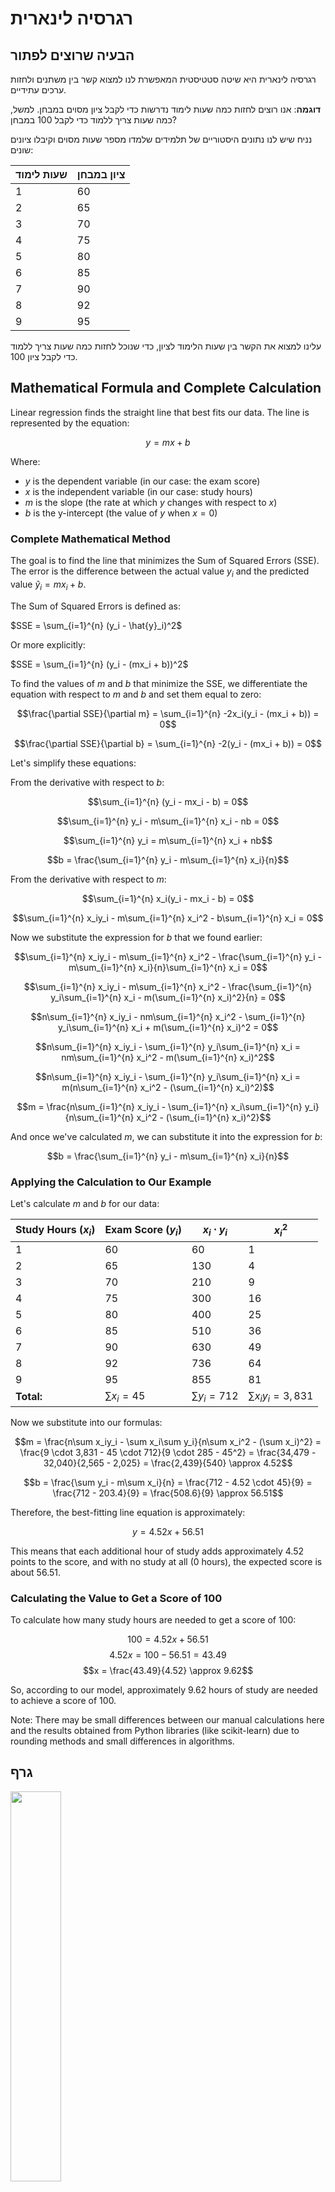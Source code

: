# רגרסיה לינארית

## הבעיה שרוצים לפתור

רגרסיה לינארית היא שיטה סטטיסטית המאפשרת לנו למצוא קשר בין משתנים ולחזות ערכים עתידיים. 

**דוגמה**: אנו רוצים לחזות כמה שעות לימוד נדרשות כדי לקבל ציון מסוים במבחן. למשל, כמה שעות צריך ללמוד כדי לקבל 100 במבחן?

נניח שיש לנו נתונים היסטוריים של תלמידים שלמדו מספר שעות מסוים וקיבלו ציונים שונים:

| שעות לימוד | ציון במבחן |
|------------|------------|
| 1          | 60         |
| 2          | 65         |
| 3          | 70         |
| 4          | 75         |
| 5          | 80         |
| 6          | 85         |
| 7          | 90         |
| 8          | 92         |
| 9          | 95         |

עלינו למצוא את הקשר בין שעות הלימוד לציון, כדי שנוכל לחזות כמה שעות צריך ללמוד כדי לקבל ציון 100.

## Mathematical Formula and Complete Calculation

Linear regression finds the straight line that best fits our data. The line is represented by the equation:

$$y = mx + b$$

Where:
- $y$ is the dependent variable (in our case: the exam score)
- $x$ is the independent variable (in our case: study hours)
- $m$ is the slope (the rate at which $y$ changes with respect to $x$)
- $b$ is the y-intercept (the value of $y$ when $x = 0$)

### Complete Mathematical Method

The goal is to find the line that minimizes the Sum of Squared Errors (SSE). The error is the difference between the actual value $y_i$ and the predicted value $\hat{y}_i = mx_i + b$.

The Sum of Squared Errors is defined as:

$SSE = \sum_{i=1}^{n} (y_i - \hat{y}_i)^2$

Or more explicitly:

$SSE = \sum_{i=1}^{n} (y_i - (mx_i + b))^2$

To find the values of $m$ and $b$ that minimize the SSE, we differentiate the equation with respect to $m$ and $b$ and set them equal to zero:

$$\frac{\partial SSE}{\partial m} = \sum_{i=1}^{n} -2x_i(y_i - (mx_i + b)) = 0$$

$$\frac{\partial SSE}{\partial b} = \sum_{i=1}^{n} -2(y_i - (mx_i + b)) = 0$$

Let's simplify these equations:

From the derivative with respect to $b$:

$$\sum_{i=1}^{n} (y_i - mx_i - b) = 0$$

$$\sum_{i=1}^{n} y_i - m\sum_{i=1}^{n} x_i - nb = 0$$

$$\sum_{i=1}^{n} y_i = m\sum_{i=1}^{n} x_i + nb$$

$$b = \frac{\sum_{i=1}^{n} y_i - m\sum_{i=1}^{n} x_i}{n}$$

From the derivative with respect to $m$:

$$\sum_{i=1}^{n} x_i(y_i - mx_i - b) = 0$$

$$\sum_{i=1}^{n} x_iy_i - m\sum_{i=1}^{n} x_i^2 - b\sum_{i=1}^{n} x_i = 0$$

Now we substitute the expression for $b$ that we found earlier:

$$\sum_{i=1}^{n} x_iy_i - m\sum_{i=1}^{n} x_i^2 - \frac{\sum_{i=1}^{n} y_i - m\sum_{i=1}^{n} x_i}{n}\sum_{i=1}^{n} x_i = 0$$

$$\sum_{i=1}^{n} x_iy_i - m\sum_{i=1}^{n} x_i^2 - \frac{\sum_{i=1}^{n} y_i\sum_{i=1}^{n} x_i - m(\sum_{i=1}^{n} x_i)^2}{n} = 0$$

$$n\sum_{i=1}^{n} x_iy_i - nm\sum_{i=1}^{n} x_i^2 - \sum_{i=1}^{n} y_i\sum_{i=1}^{n} x_i + m(\sum_{i=1}^{n} x_i)^2 = 0$$

$$n\sum_{i=1}^{n} x_iy_i - \sum_{i=1}^{n} y_i\sum_{i=1}^{n} x_i = nm\sum_{i=1}^{n} x_i^2 - m(\sum_{i=1}^{n} x_i)^2$$

$$n\sum_{i=1}^{n} x_iy_i - \sum_{i=1}^{n} y_i\sum_{i=1}^{n} x_i = m(n\sum_{i=1}^{n} x_i^2 - (\sum_{i=1}^{n} x_i)^2)$$

$$m = \frac{n\sum_{i=1}^{n} x_iy_i - \sum_{i=1}^{n} x_i\sum_{i=1}^{n} y_i}{n\sum_{i=1}^{n} x_i^2 - (\sum_{i=1}^{n} x_i)^2}$$

And once we've calculated $m$, we can substitute it into the expression for $b$:

$$b = \frac{\sum_{i=1}^{n} y_i - m\sum_{i=1}^{n} x_i}{n}$$

### Applying the Calculation to Our Example

Let's calculate $m$ and $b$ for our data:

| Study Hours ($x_i$) | Exam Score ($y_i$) | $x_i \cdot y_i$ | $x_i^2$ |
|---------------------|-------------------|----------------|----------|
| 1                   | 60                | 60             | 1        |
| 2                   | 65                | 130            | 4        |
| 3                   | 70                | 210            | 9        |
| 4                   | 75                | 300            | 16       |
| 5                   | 80                | 400            | 25       |
| 6                   | 85                | 510            | 36       |
| 7                   | 90                | 630            | 49       |
| 8                   | 92                | 736            | 64       |
| 9                   | 95                | 855            | 81       |
| **Total:** | $\sum x_i = 45$ | $\sum y_i = 712$ | $\sum x_i y_i = 3,831$ | $\sum x_i^2 = 285$ |

Now we substitute into our formulas:

$$m = \frac{n\sum x_iy_i - \sum x_i\sum y_i}{n\sum x_i^2 - (\sum x_i)^2} = \frac{9 \cdot 3,831 - 45 \cdot 712}{9 \cdot 285 - 45^2} = \frac{34,479 - 32,040}{2,565 - 2,025} = \frac{2,439}{540} \approx 4.52$$

$$b = \frac{\sum y_i - m\sum x_i}{n} = \frac{712 - 4.52 \cdot 45}{9} = \frac{712 - 203.4}{9} = \frac{508.6}{9} \approx 56.51$$

Therefore, the best-fitting line equation is approximately:

$$y = 4.52x + 56.51$$

This means that each additional hour of study adds approximately 4.52 points to the score, and with no study at all (0 hours), the expected score is about 56.51.

### Calculating the Value to Get a Score of 100

To calculate how many study hours are needed to get a score of 100:

$$100 = 4.52x + 56.51$$
$$4.52x = 100 - 56.51 = 43.49$$
$$x = \frac{43.49}{4.52} \approx 9.62$$

So, according to our model, approximately 9.62 hours of study are needed to achieve a score of 100.

Note: There may be small differences between our manual calculations here and the results obtained from Python libraries (like scikit-learn) due to rounding methods and small differences in algorithms.

## גרף

<img src="lin1.png" style="width:40%;"/>

הקו המיטבי שמתאים לנתונים שלנו עובר בקירוב דרך הנקודות ומאפשר לנו לחזות ערכים חדשים.

## קוד פייטון

הנה קוד פייטון ליישום רגרסיה לינארית:

```python
import numpy as np
import matplotlib.pyplot as plt
from sklearn.linear_model import LinearRegression

# Our data
hours_studied = np.array([1, 2, 3, 4, 5, 6, 7, 8, 9]).reshape(-1, 1)  # Study hours
exam_scores = np.array([60, 65, 70, 75, 80, 85, 90, 92, 95])  # Exam scores

# Create regression model
model = LinearRegression()
model.fit(hours_studied, exam_scores)

# Print results
print(f"Slope (m): {model.coef_[0]:.2f}")
print(f"Intercept (b): {model.intercept_:.2f}")

# Calculate equation
equation = f"y = {model.coef_[0]:.2f}x + {model.intercept_:.2f}"
print(f"Line equation: {equation}")

# Predict hours needed to get score of 100
score_to_predict = 100
hours_needed = (score_to_predict - model.intercept_) / model.coef_[0]
print(f"To get a score of 100, approximately {hours_needed:.2f} hours of study are needed")

# Create the graph
plt.figure(figsize=(10, 6))
plt.scatter(hours_studied, exam_scores, color='blue', label='Data points')
plt.plot(hours_studied, model.predict(hours_studied), color='red', label='Regression line')

# Add prediction point
plt.scatter([[hours_needed]], [100], color='green', s=100, label='Our prediction')

# Add labels in English
plt.title('Linear Regression - Study Hours vs. Exam Score')
plt.xlabel('Study Hours')
plt.ylabel('Exam Score')
plt.grid(True)
plt.legend()

# Display equation on the graph
plt.text(1, 95, equation, fontsize=12)

plt.show()
```

## דוגמת הרצה

כאשר נריץ את הקוד, נקבל:

```
Slope (m): 4.52
Intercept (b): 56.53
Line equation: y = 4.52x + 56.53
To get a score of 100, approximately 9.62 hours of study are needed
```

ותוצג תמונה של גרף עם קו הרגרסיה שחוצה את הנקודות, והחיזוי שלנו מסומן בירוק

<img src="lin2.png" style="width:60%" />

על פי המודל שלנו, כדי לקבל ציון של 100 במבחן, יש צורך ללמוד בערך 10.06 שעות

## תרגיל

## תרגיל נוסף עם פתרון

**תרגיל**:  
חברה מפרסמת טוענת שיש קשר בין הסכום שחברה משקיעה בפרסום לבין הגידול במכירות. הנה הנתונים (בשקלים):

| Advertising Investment (1000 ILS) (x_i) | Sales Growth (1000 ILS) (y_i) | x_i⋅y_i | x_i² |
|----------------------------------------|--------------------------------|---------|------|
| 10                                     | 25                             | ____    | ____ |
| 15                                     | 30                             | ____    | ____ |
| 20                                     | 40                             | ____    | ____ |
| 25                                     | 45                             | ____    | ____ |
| 30                                     | 50                             | ____    | ____ |
| 35                                     | 60                             | ____    | ____ |
| 40                                     | 65                             | ____    | ____ |
| 45                                     | 70                             | ____    | ____ |
| 50                                     | 80                             | ____    | ____ |
| **TOTAL:** | **TOTAL:** | **TOTAL:** | **TOTAL:** |

1. בנה מודל רגרסיה לינארית שמתאר את הקשר בין ההשקעה בפרסום לבין הגידול במכירות.
2. חזה את הגידול במכירות אם החברה תשקיע 60 אלף ש"ח בפרסום.
3. כמה החברה צריכה להשקיע בפרסום כדי לראות גידול של 100 אלף ש"ח במכירות?
